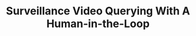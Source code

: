 ---
title: "Surveillance Video Querying With A Human-in-the-Loop"
collection: publications 
permalink: /publications/journal-and-conference-and-workshop/survq
# date: 2020-06-08
year: 2020
venue: 'HILDA@SIGMOD'
venue-type: 'Workshop'
research-category: 'Multimodal Information Retrieval'
website-separation-category: 'c2' #c1
pdf: 'https://hilda.io/2020/proceedings/HILDA2020_paper6.pdf' #'https://www.cs.purdue.edu/homes/bb/2020-fall-cs590bb/docs/vp/surveillance_video_querying_paper.pdf'
# link: 'https://doi.org/10.1093/isq/sqaa009'
# code: 'https://doi.org/10.7910/DVN/BEKPWV'
video: 'https://youtu.be/qPO73mGXqds'
#'https://drive.google.com/file/d/1V4SJG1dPTofO6d5Qt1A56y1g1LH6VWgA/view'

authors: 'Michael Stonebraker, Bharat Bhargava, Michael Cafarella, Zachary Collins, Jenna McClellan, Aaron Sipser, Tao Sun, Alina Nesen, <b><u>KMA Solaiman</u></b>, Ganapathy Mani, Kevin Kochpatcharin, Pelin Angin, and James MacDonald'

citation: 'M. Stonebraker et al., “Surveillance video querying with a human-in-the-loop,” in Proc. Workshop on Human-in-the-Loop Data Anal. (HILDA 20), Portland, OR, USA, Jun. 14–19, 2020, doi: 10.1145/3398730.3399192.'
# poster
# pdf
# dataset
# slide
# talk/ video
# source code
# award
---